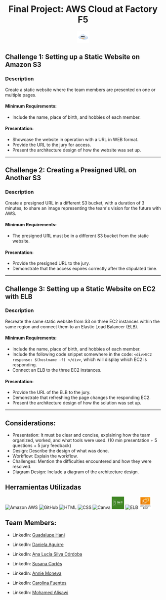 <div align="center">
 
  <h1>Final Project: AWS Cloud at Factory F5</h1>
  <img src="img/aws.png" alt="Cloud" width="40" height="40">
</div>


## Challenge 1: Setting up a Static Website on Amazon S3

### Description
Create a static website where the team members are presented on one or multiple pages.

#### Minimum Requirements:
- Include the name, place of birth, and hobbies of each member.

#### Presentation:
- Showcase the website in operation with a URL in WEB format.
- Provide the URL to the jury for access.
- Present the architecture design of how the website was set up.

---

## Challenge 2: Creating a Presigned URL on Another S3

### Description
Create a presigned URL in a different S3 bucket, with a duration of 3 minutes, to share an image representing the team's vision for the future with AWS.

#### Minimum Requirements:
- The presigned URL must be in a different S3 bucket from the static website.

#### Presentation:
- Provide the presigned URL to the jury.
- Demonstrate that the access expires correctly after the stipulated time.

---

## Challenge 3: Setting up a Static Website on EC2 with ELB

### Description
Recreate the same static website from S3 on three EC2 instances within the same region and connect them to an Elastic Load Balancer (ELB).

#### Minimum Requirements:
- Include the name, place of birth, and hobbies of each member.
- Include the following code snippet somewhere in the code: `<div>EC2 response: $(hostname -f) </div>`, which will display which EC2 is responding.
- Connect an ELB to the three EC2 instances.

#### Presentation:
- Provide the URL of the ELB to the jury.
- Demonstrate that refreshing the page changes the responding EC2.
- Present the architecture design of how the solution was set up.

---

## Considerations:
- Presentation: It must be clear and concise, explaining how the team organized, worked, and what tools were used. (10 min presentation + 5 questions + 5 jury feedback)
- Design: Describe the design of what was done.
- Workflow: Explain the workflow.
- Challenges: Mention the difficulties encountered and how they were resolved.
- Diagram Design: Include a diagram of the architecture design.


## Herramientas Utilizadas

 ![Amazon AWS](https://img.icons8.com/color/40/000000/amazon-web-services.png)
![GitHub](https://img.icons8.com/ios-filled/40/000000/github.png)
![HTML](https://img.icons8.com/color/40/000000/html-5.png)
![CSS](https://img.icons8.com/color/40/000000/css3.png)
![Canva](https://img.icons8.com/color/40/000000/canva.png)
<img src="img/S3.png" alt="Amazon S3" width="40" height="40">
<img src="https://datascientest.com/en/wp-content/uploads/sites/9/2023/09/elastic-load-balancer.png" alt="ELB" width="40" height="40">
<img src="img/ec2.webp" alt="EC2" width="40" height="40">

## Team Members:

  - LinkedIn: [Guadalupe Hani](https://www.linkedin.com/in/guadalupe-hani/)

  - LinkedIn: [Daniela Aguirre](https://www.linkedin.com/in/ruth-daniela-aguirre/)
  - LinkedIn: [Ana Lucía Silva Córdoba](https://www.linkedin.com/in/ana-lucia-silva-cordoba/)

  - LinkedIn: [Susana Cortés](https://www.linkedin.com/in/susanacort%C3%A9sarroyo/)

  - LinkedIn: [Annie Moneva](https://www.linkedin.com/in/antoaneta-moneva-428a17a2/)
  - LinkedIn: [Carolina Fuentes](https://www.linkedin.com/in/carolina-bolivar-ab9028208/)
  - LinkedIn: [Mohamed Alisawi](https://www.linkedin.com/in/mohammed-alisawi-aloroza/)


